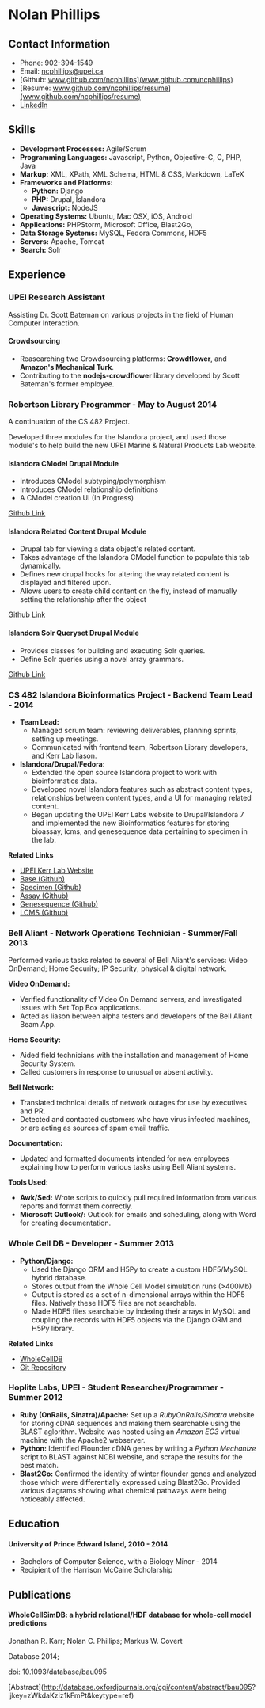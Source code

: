 # Nolan Phillips
## Contact Information
* Phone: 902-394-1549
* Email: ncphillips@upei.ca
* [Github: www.github.com/ncphillips](www.github.com/ncphillips)
* [Resume: www.github.com/ncphillips/resume](www.github.com/ncphillips/resume)
* [LinkedIn](ca.linkedin.com/pub/nolan-phillips/68/935/702/)

## Skills

* **Development Processes:** Agile/Scrum
* **Programming Languages:** Javascript, Python, Objective-C, C, PHP, Java
* **Markup:** XML, XPath, XML Schema, HTML & CSS, Markdown, LaTeX
* **Frameworks and Platforms:**
	* **Python:** Django
	* **PHP:** Drupal, Islandora
	* **Javascript:** NodeJS
* **Operating Systems:** Ubuntu, Mac OSX, iOS, Android
* **Applications:** PHPStorm, Microsoft Office, Blast2Go, 
* **Data Storage Systems:** MySQL, Fedora Commons, HDF5
* **Servers:** Apache, Tomcat
* **Search:** Solr

## Experience
### UPEI Research Assistant
Assisting Dr. Scott Bateman on various projects in the field of Human Computer Interaction.

#### Crowdsourcing
 * Reasearching two Crowdsourcing platforms: **Crowdflower**, and **Amazon's Mechanical Turk**.
 * Contributing to the **nodejs-crowdflower** library developed by Scott Bateman's former employee.



### Robertson Library Programmer - May to August 2014
A continuation of the CS 482 Project. 

Developed three modules for the Islandora project, and used those module's to help build the new UPEI Marine & Natural Products Lab website. 

#### Islandora CModel Drupal Module
* Introduces CModel subtyping/polymorphism
* Introduces CModel relationship definitions
* A CModel creation UI (In Progress)

[Github Link](https://github.com/ncphillips/islandora_cmodel)

#### Islandora Related Content Drupal Module
* Drupal tab for viewing a data object's related content.
* Takes advantage of the Islandora CModel function to populate this tab dynamically.
* Defines new drupal hooks for altering the way related content is displayed and filtered upon.
* Allows users to create child content on the fly, instead of manually setting the relationship after the object 

[Github Link](https://github.com/ncphillips/islandora_related_content)


#### Islandora Solr Queryset Drupal Module
* Provides classes for building and executing Solr queries.
* Define Solr queries using a novel array grammars.

[Github Link](https://github.com/ncphillips/islandora_solr_query_set)

### CS 482 Islandora Bioinformatics Project - Backend Team Lead - 2014
* **Team Lead:** 
	* Managed scrum team: reviewing deliverables, planning sprints, setting up meetings. 
	* Communicated with frontend team, Robertson Library developers, and Kerr Lab liason. 
* **Islandora/Drupal/Fedora:** 
	* Extended the open source Islandora project to work with bioinformatics data.
	* Developed novel Islandora features such as abstract content types, relationships between content types, and a UI for managing related content.
	* Began updating the UPEI Kerr Labs website to Drupal/Islandora 7 and implemented the new Bioinformatics features for storing bioassay, lcms, and genesequence data pertaining to specimen in the lab.

__Related Links__

* [UPEI Kerr Lab Website](http://www.upeikerrlab.ca)
* [Base (Github)](http://www.github.com/ncphillips/islandora_bioinformatics_base)
* [Specimen (Github)](http://www.github.com/ncphillips/islandora_lab_object_specimen)
* [Assay (Github)](http://www.github.com/ncphillips/islandora_lab_object_assay)
* [Genesequence (Github)](http://www.github.com/ncphillips/islandora_lab_object_genesequence)
* [LCMS (Github)](http://www.github.com/ncphillips/islandora_lab_object_lcms)

### Bell Aliant - Network Operations Technician - Summer/Fall 2013
Performed various tasks related to several of Bell Aliant's services: Video OnDemand; Home Security; IP Security; physical & digital network.

**Video OnDemand:** 

* Verified functionality of Video On Demand servers, and investigated issues with Set Top Box applications.
* Acted as liason between alpha testers and developers of the Bell Aliant Beam App.


**Home Security:** 

* Aided field technicians with the installation and management of Home Security System. 
* Called customers in response to unusual or absent activity.

**Bell Network:** 

* Translated technical details of network outages for use by executives and PR.
* Detected and contacted customers who have virus infected machines, or are acting as sources of spam email traffic.

**Documentation:**

* Updated and formatted documents intended for new employees explaining how to perform various tasks using Bell Aliant systems.


**Tools Used:** 

* **Awk/Sed:** Wrote scripts to quickly pull required information from various reports and format them correctly.
* **Microsoft Outlook/:** Outlook for emails and scheduling, along with Word for creating documentation.

### Whole Cell DB - Developer - Summer 2013
* **Python/Django:** 
	* Used the Django ORM and H5Py to create a custom HDF5/MySQL hybrid database. 
	* Stores output from the Whole Cell Model simulation runs (>400Mb)
	* Output is stored as a set of n-dimensional arrays within the HDF5 files. Natively these HDF5 files are not searchable.
	* Made HDF5 files searchable by indexing their arrays in MySQL and coupling the records with  HDF5 objects via the Django ORM and H5Py library.

__Related Links__
 
 * [WholeCellDB](http://wholecelldb.stanford.edu)
 * [Git Repository](https://github.com/CovertLab/WholeCellDB)
 
### Hoplite Labs, UPEI - Student Researcher/Programmer - Summer 2012
* **Ruby (OnRails, Sinatra)/Apache:** Set up a _RubyOnRails/Sinatra_ website for storing cDNA sequences and making them searchable using the BLAST aglorithm. Website was hosted using an *Amazon EC3* virtual machine with the Apache2 webserver.
* **Python:** Identified Flounder cDNA genes by writing a _Python Mechanize_ script to BLAST against NCBI website, and scrape the results for the best match.
* **Blast2Go:** Confirmed the identity of winter flounder genes and analyzed those which were differentially expressed using Blast2Go. Provided various diagrams showing what chemical pathways were being noticeably affected.

 

## Education
#### University of Prince Edward Island, 2010 - 2014
* Bachelors of Computer Science, with a Biology Minor - 2014
* Recipient of the Harrison McCaine Scholarship

## Publications
#### WholeCellSimDB: a hybrid relational/HDF database for whole-cell model predictions
Jonathan R. Karr; Nolan C. Phillips; Markus W. Covert

Database 2014;

doi: 10.1093/database/bau095

[Abstract](http://database.oxfordjournals.org/cgi/content/abstract/bau095?
ijkey=zWkdaKziz1kFmPt&keytype=ref)
